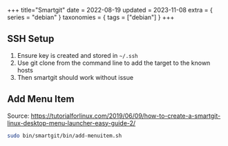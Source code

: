 +++
title="Smartgit"
date = 2022-08-19
updated = 2023-11-08
extra = { series = "debian" }
taxonomies = { tags = ["debian"] }
+++

## SSH Setup

1. Ensure key is created and stored in `~/.ssh`
2. Use git clone from the command line to add the target to the known hosts
3. Then smartgit should work without issue

## Add Menu Item

Source: <https://tutorialforlinux.com/2019/06/09/how-to-create-a-smartgit-linux-desktop-menu-launcher-easy-guide-2/>

```sh
sudo bin/smartgit/bin/add-menuitem.sh
```
